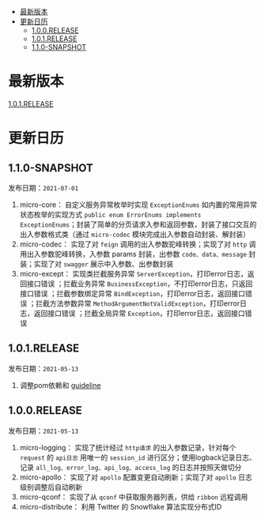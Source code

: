 - [最新版本](#%E6%9C%80%E6%96%B0%E7%89%88%E6%9C%AC)
- [更新日历](#%E6%9B%B4%E6%96%B0%E6%97%A5%E5%8E%86)
  - [1.0.0.RELEASE](#100release)
  - [1.0.1.RELEASE](#101release)
  - [1.1.0-SNAPSHOT](#110-snapshot)


# 最新版本

[1.0.1.RELEASE](#101release)

# 更新日历

## 1.1.0-SNAPSHOT

发布日期：`2021-07-01`

1. micro-core： 自定义服务异常枚举时实现 `ExceptionEnums` 如内置的常用异常状态枚举的实现方式 `public enum ErrorEnums implements ExceptionEnums`；封装了简单的分页请求入参和返回参数，封装了接口交互的出入参数格式类（通过 `micro-codec` 模块完成出入参数自动封装、解封装） 
2. micro-codec： 实现了对 `feign` 调用的出入参数驼峰转换；实现了对 `http` 调用出入参数驼峰转换，入参数 params 封装，出参数 `code、data、message` 封装；实现了对 `swagger` 展示中入参数、出参数封装
3. micro-except： 实现类拦截服务异常 `ServerException`，打印error日志，返回接口错误 ；拦截业务异常 `BusinessException`，不打印error日志，只返回接口错误 ；拦截参数绑定异常 `BindException`，打印error日志，返回接口错误 ；拦截方法参数异常 `MethodArgumentNotValidException`，打印error日志，返回接口错误 ；拦截全局异常 `Exception`，打印error日志，返回接口错误

## 1.0.1.RELEASE

发布日期：`2021-05-13`

1. 调整pom依赖和 [guideline](GUIDELINE.md)

## 1.0.0.RELEASE

发布日期：`2021-05-13`

1. micro-logging： 实现了统计经过 `http请求` 的出入参数记录，针对每个 `request` 的 `api日志` 用唯一的 `session_id` 进行区分；使用logback记录日志、记录 `all_log、error_log、api_log、access_log` 的日志并按照天做切分
2. micro-apollo： 实现了对 `apollo` 配置变更自动刷新；实现了对 `apollo` 日志级别调整后自动刷新
3. micro-qconf： 实现了从 `qconf` 中获取服务器列表，供给 `ribbon` 远程调用
3. micro-distribute： 利用 Twitter 的 Snowflake 算法实现分布式ID
